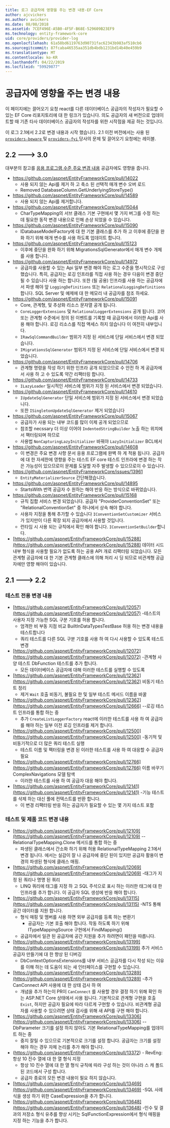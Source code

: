 ```yaml
---
title: 로그 공급자에 영향을 주는 변경 내용-EF Core
author: ajcvickers
ms.author: avickers
ms.date: 08/08/2018
ms.assetid: 7CEF496E-A5B0-4F5F-B68E-529609B23EF9
ms.technology: entity-framework-core
uid: core/providers/provider-log
ms.openlocfilehash: 61a58bd6119763d90731fac62343b983af510cb6
ms.sourcegitcommit: 87fcaba46535aa351db4bdb1231bd14b40e459b9
ms.translationtype: MT
ms.contentlocale: ko-KR
ms.lasthandoff: 04/22/2019
ms.locfileid: "59929877"
---
```

# <a name="provider-impacting-changes"></a>공급자에 영향을 주는 변경 내용

이 페이지에는 끌어오기 요청 react를 다른 데이터베이스 공급자의 작성자가 필요할 수 있는 EF Core 리포지토리에 대 한 링크가 있습니다. 의도 공급자의 새 버전으로 업데이트할 때 기존 타사 데이터베이스 공급자의 작성자를 위한 시작점을 제공 하는 것입니다.

이 로그 2.1에서 2.2로 변경 내용과 시작 했습니다. 2.1 이전 버전에서는 사용 된 [ `providers-beware` ](https://github.com/aspnet/EntityFrameworkCore/labels/providers-beware) 및 [ `providers-fyi` ](https://github.com/aspnet/EntityFrameworkCore/labels/providers-fyi) 당사의 문제 및 끌어오기 요청에는 레이블.

## <a name="22-----30"></a>2.2 ---> 3.0

대부분의 참고를 [응용 프로그램 수준 주요 변경 내용](../what-is-new/ef-core-3.0/breaking-changes.md) 공급자에도 영향을 줍니다.

* https://github.com/aspnet/EntityFrameworkCore/pull/14022
  * 사용 되지 않는 Api를 제거 하 고 축소 된 선택적 매개 변수 오버 로드
  * Removed DatabaseColumn.GetUnderlyingStoreType()
* https://github.com/aspnet/EntityFrameworkCore/pull/14589
  * 사용 되지 않는 Api를 제거합니다.
* https://github.com/aspnet/EntityFrameworkCore/pull/15044
  * CharTypeMapping의 서브 클래스 기본 구현에서 몇 가지 버그를 수정 하는 데 필요한 동작 변경 내용으로 인해 손상 되었을 수 있습니다.
* https://github.com/aspnet/EntityFrameworkCore/pull/15090
  * IDatabaseModelFactory에 대 한 기본 클래스를 추가 하 고 이후에 중단을 완화 하기 위해 매개 변수를 사용 하도록 업데이트 합니다.
* https://github.com/aspnet/EntityFrameworkCore/pull/15123
  * 이후에 중단을 완화 하기 위해 MigrationsSqlGenerator에서 매개 변수 개체를 사용 합니다.
* https://github.com/aspnet/EntityFrameworkCore/pull/14972
  * 공급자를 사용할 수 있는 Api 일부 변경 해야 하는 로그 수준을 명시적으로 구성 했습니다. 특히, 공급자는 로깅 인프라를 직접 사용 하는 경우 다음이 변경 중단 될 수 있습니다 사용 하는 합니다. 또한 (될 공용) 인프라를 사용 하는 공급자에서 파생 해야 앞 `LoggingDefinitions` 또는 `RelationalLoggingDefinitions`합니다. SQL Server 및 예제에 대 한 메모리 내 공급자를 참조 하세요.
* https://github.com/aspnet/EntityFrameworkCore/pull/15091
  * Core, 관계형, 및 추상화 리소스 문자열 공개 됩니다.
  * `CoreLoggerExtensions` 및 `RelationalLoggerExtensions` 공개 됩니다. 코어 또는 관계형 수준에서 정의 된 이벤트를 기록할 때 공급자에서 이러한 Api를 사용 해야 합니다. 로깅 리소스를 직접 액세스 하지 않습니다 이 여전히 내부입니다.
  * `IRawSqlCommandBuilder` 범위가 지정 된 서비스에 단일 서비스에서 변경 되었습니다.
  * `IMigrationsSqlGenerator` 범위가 지정 된 서비스에 단일 서비스에서 변경 되었습니다.
* https://github.com/aspnet/EntityFrameworkCore/pull/14706
  * 관계형 명령을 작성 하기 위한 인프라 공개 되었으므로 수 안전 하 게 공급자에서 사용 하 고 수 있도록 약간 리팩터링 합니다.
* https://github.com/aspnet/EntityFrameworkCore/pull/14733
  * `ILazyLoader` 일시적인 서비스에 범위가 지정 된 서비스에서 변경 되었습니다.
* https://github.com/aspnet/EntityFrameworkCore/pull/14610
  * `IUpdateSqlGenerator` 단일 서비스에 범위가 지정 된 서비스에서 변경 되었습니다.
  * 또한 `ISingletonUpdateSqlGenerator` 제거 되었습니다
* https://github.com/aspnet/EntityFrameworkCore/pull/15067
  * 공급자가 사용 되는 내부 코드를 많이 이제 공개 되었으므로
  * 참조할 necssary 더 이상 이어야 `IndentedStringBuilder` 노출 하는 위치에서 팩터링되며 하므로
  * 사용법 `NonCapturingLazyInitializer` 바꿔야 `LazyInitializer` BCL에서
* https://github.com/aspnet/EntityFrameworkCore/pull/14608
  * 이 변경은 주요 변경 사항 문서 응용 프로그램에 완벽 하 게 적용 됩니다. 공급자에 대 한 자세한에 영향을 주는 테스트 EF core 테스트 인프라에 변경 하는 작은 가능성이 있으므로이 문제를 도달할 자주 발생할 수 있으므로이 수 있습니다.
* https://github.com/aspnet/EntityFrameworkCore/issues/13961
  * `EntityMaterializerSource` 간단해졌습니다.
* https://github.com/aspnet/EntityFrameworkCore/pull/14895
  * StartsWith 번역 공급자 수 원하는 해야 반응 하는 방식으로 바뀌었습니다.
* https://github.com/aspnet/EntityFrameworkCore/pull/15168
  * 규칙 집합 서비스 변경 되었습니다. 공급자 "ProviderConventionSet" 또는 "RelationalConventionSet" 중 하나에서 상속 해야 합니다.
  * 사용자 지정을 통해 추가할 수 있습니다 `IConventionSetCustomizer` 서비스가 있지만이 다른 확장 되지 공급자에서 사용할 것입니다.
  * 런타임 시 사용 되는 규칙에서 확인 해야 합니다. `IConventionSetBuilder`합니다.
* [https://github.com/aspnet/EntityFrameworkCore/pull/15288](https://github.com/aspnet/EntityFrameworkCore/pull/15288) 데이터 시드 내부 형식을 사용할 필요가 없도록 하는 공용 API 개로 리팩터링 되었습니다. 모든 관계형 공급자에 대 한 기본 관계형 클래스에 의해 처리 시 딩 되므로 비관계형 공급자에만 영향 해야이 있습니다.

## <a name="21-----22"></a>2.1 ---> 2.2

### <a name="test-only-changes"></a>테스트 전용 변경 내용

* [https://github.com/aspnet/EntityFrameworkCore/pull/12057](https://github.com/aspnet/EntityFrameworkCore/pull/12057) -테스트의 사용자 지정 가능한 SQL 구분 기호를 허용 합니다.
  * 엄격한 비 부동 지점 비교 BuiltInDataTypesTestBase 허용 하는 변경 내용을 테스트합니다
  * 쿼리 테스트를 다른 SQL 구분 기호를 사용 하 여 다시 사용할 수 있도록 테스트 변경
* [https://github.com/aspnet/EntityFrameworkCore/pull/12072](https://github.com/aspnet/EntityFrameworkCore/pull/12072) -관계형 사양 테스트 DbFunction 테스트를 추가 합니다.
  * 모든 데이터베이스 공급자에 대해 이러한 테스트를 실행할 수 있도록
* [https://github.com/aspnet/EntityFrameworkCore/pull/12362](https://github.com/aspnet/EntityFrameworkCore/pull/12362) 비동기 테스트 정리
  * 제거 `Wait` 호출 비동기, 불필요 한 및 일부 테스트 메서드 이름을 바꿀
* [https://github.com/aspnet/EntityFrameworkCore/pull/12362](https://github.com/aspnet/EntityFrameworkCore/pull/12666) --로깅 테스트 인프라를 통합 하는 중
  * 추가 `CreateListLoggerFactory` react에 이러한 테스트를 사용 하 여 공급자를 해야 하는 일부 이전 로깅 인프라를 제거 합니다.
* [https://github.com/aspnet/EntityFrameworkCore/pull/12500](https://github.com/aspnet/EntityFrameworkCore/pull/12500) -동기적 및 비동기적으로 더 많은 쿼리 테스트 실행
  * 테스트 이름 및 팩터링을 변경 된 이러한 테스트를 사용 하 여 대응할 수 공급자 필요
* [https://github.com/aspnet/EntityFrameworkCore/pull/12766](https://github.com/aspnet/EntityFrameworkCore/pull/12766) 이름 바꾸기 ComplexNavigations 모델 탐색
  * 이러한 테스트를 사용 하 여 공급자 대응 해야 합니다.
* [https://github.com/aspnet/EntityFrameworkCore/pull/12141](https://github.com/aspnet/EntityFrameworkCore/pull/12141) -기능 테스트를 삭제 하는 대신 풀에 컨텍스트를 반환 합니다.
  * 이 변경 리팩터링 반응 하는 공급자가 필요할 수 있는 몇 가지 테스트 포함

### <a name="test-and-product-code-changes"></a>테스트 및 제품 코드 변경 내용

* [https://github.com/aspnet/EntityFrameworkCore/pull/12109](https://github.com/aspnet/EntityFrameworkCore/pull/12109) --RelationalTypeMapping.Clone 메서드를 통합 하는 중
  * 파생된 클래스에서 간소화 하기 위해 허용 RelationalTypeMapping 2.1에서 변경 됩니다. 에서는 실감이 잘 나 공급자에 중단 된이 있지만 공급자 활용이 변경의 파생된 형식에 클래스 매핑.
* [https://github.com/aspnet/EntityFrameworkCore/pull/12069](https://github.com/aspnet/EntityFrameworkCore/pull/12069) -태그가 지정 된 쿼리나 명명 된 쿼리
  * LINQ 쿼리에 태그를 지정 하 고 SQL 주석으로 표시 하는 이러한 태그에 대 한 인프라를 추가 합니다. 이 공급자 SQL 생성에 반응 해야 합니다.
* [https://github.com/aspnet/EntityFrameworkCore/pull/13115](https://github.com/aspnet/EntityFrameworkCore/pull/13115) -NTS 통해 공간 데이터를 지원 합니다.
  * 형식 매핑 및 멤버를 사용 하면 외부 공급자를 등록 하는 변환기
    * 공급자는 기본 호출 해야 합니다. 작동 하도록 하기 위해 ITypeMappingSource 구현에서 FindMapping()
  * 공급자에서 일관 된 공급자에 공간 지원을 추가 하려면이 패턴을 따릅니다.
* [https://github.com/aspnet/EntityFrameworkCore/pull/13199](https://github.com/aspnet/EntityFrameworkCore/pull/13199) 추가 서비스 공급자 만들기에 대 한 향상 된 디버깅
  * DbContextOptionsExtensions를 내부 서비스 공급자를 다시 작성 되는 이유를 이해 하는 데 도움이 되는 새 인터페이스를 구현할 수 있습니다.
* [https://github.com/aspnet/EntityFrameworkCore/pull/13289](https://github.com/aspnet/EntityFrameworkCore/pull/13289) -추가 CanConnect API 사용에 대 한 상태 검사 하 여
  * 개념을 추가 하는이 PR이 `CanConnect` 를 사용할 경우 결정 하기 위해 확인 하는 ASP.NET Core 상태에서 사용 됩니다. 기본적으로 관계형 구현을 호출 `Exist`, 하지만 공급자 필요에 따라 다르게 구현할 수 있습니다. 비관계형 공급자를 사용할 수 있으려면 상태 검사를 위해 새 API를 구현 해야 합니다.
* [https://github.com/aspnet/EntityFrameworkCore/pull/13306](https://github.com/aspnet/EntityFrameworkCore/pull/13306) --DbParameter 크기를 설정 하지 않아도 기본 RelationalTypeMapping를 업데이트 하는 중
  * 중지 잘릴 수 있으므로 기본적으로 크기를 설정 합니다. 공급자는 크기를 설정 해야 하는 경우 자체 논리를 추가 해야 합니다.
* (https://github.com/aspnet/EntityFrameworkCore/pull/13372) - RevEng: 항상 10 진수 열에 대 한 열 형식 지정
  * 항상 10 진수 열에 대 한 열 형식 규칙에 따라 구성 하는 것이 아니라 스 캐 폴드 된 코드에서 구성 합니다.
  * 공급자 종료의 모든 변경 내용이 필요 하지 않습니다.
* [https://github.com/aspnet/EntityFrameworkCore/pull/13469](https://github.com/aspnet/EntityFrameworkCore/pull/13469) -SQL 사례 식을 생성 하기 위한 CaseExpression을 추가 합니다.
* [https://github.com/aspnet/EntityFrameworkCore/pull/13648](https://github.com/aspnet/EntityFrameworkCore/pull/13648) -인수 및 결과의 저장소 형식 유추를 향상 시키는 SqlFunctionExpression에서 형식 매핑을 지정 하는 기능을 추가 합니다.
